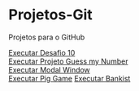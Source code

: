 # Projetos-Git
 Projetos para o GitHub

<a href="https://danyleno.github.io/Projetos-Git/desafio/desafio10-copy/index.html" target="_blank" >Executar Desafio 10</a> <br />
<a href="https://danyleno.github.io/Projetos-Git/Zero-to-Expert/Project-Guess-my-number/index.html" target='_blank'>Executar Projeto Guess my Number</a><br />
<a href="https://danyleno.github.io/Projetos-Git/Zero-to-Expert/Project-Modal-Window/index.html" target='_blank'>Executar Modal Window</a> <br />
<a href="https://danyleno.github.io/Projetos-Git/Zero-to-Expert/Project-Pig-Game/index.html" target='_blank'>Executar Pig Game</a>
<a href="https://danyleno.github.io/Projetos-Git/Zero-to-Expert/Array-2/index.html" target='_blank'>Executar Bankist</a>